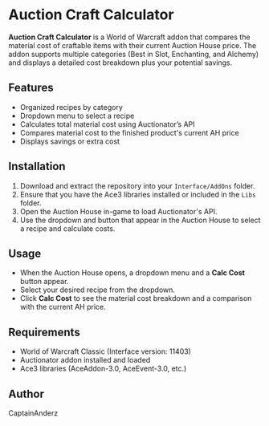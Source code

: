 # Auction Craft Calculator

**Auction Craft Calculator** is a World of Warcraft addon that compares the material cost of craftable items with their current Auction House price. The addon supports multiple categories (Best in Slot, Enchanting, and Alchemy) and displays a detailed cost breakdown plus your potential savings.

## Features

- Organized recipes by category
- Dropdown menu to select a recipe
- Calculates total material cost using Auctionator’s API
- Compares material cost to the finished product's current AH price
- Displays savings or extra cost

## Installation

1. Download and extract the repository into your `Interface/AddOns` folder.
2. Ensure that you have the Ace3 libraries installed or included in the `Libs` folder.
3. Open the Auction House in-game to load Auctionator's API.
4. Use the dropdown and button that appear in the Auction House to select a recipe and calculate costs.

## Usage

- When the Auction House opens, a dropdown menu and a **Calc Cost** button appear.
- Select your desired recipe from the dropdown.
- Click **Calc Cost** to see the material cost breakdown and a comparison with the current AH price.

## Requirements

- World of Warcraft Classic (Interface version: 11403)
- Auctionator addon installed and loaded
- Ace3 libraries (AceAddon-3.0, AceEvent-3.0, etc.)

## Author

CaptainAnderz

